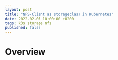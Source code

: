 ```yaml
---
layout: post
title: "NFS-Client as storageclass in Kubernetes"
date: 2022-02-07 10:00:00 +0200
tags: k3s storage nfs
published: false
---
```

# Overview
